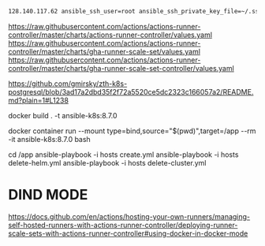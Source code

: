 ```bash
128.140.117.62 ansible_ssh_user=root ansible_ssh_private_key_file=~/.ssh/ib_ssh
```

https://raw.githubusercontent.com/actions/actions-runner-controller/master/charts/actions-runner-controller/values.yaml
https://raw.githubusercontent.com/actions/actions-runner-controller/master/charts/gha-runner-scale-set/values.yaml
https://raw.githubusercontent.com/actions/actions-runner-controller/master/charts/gha-runner-scale-set-controller/values.yaml

https://github.com/gmirsky/zth-k8s-postgresql/blob/3ad17a2dbd35f2f72a5520ce5dc2323c166057a2/README.md?plain=1#L1238

docker build . -t ansible-k8s:8.7.0

docker container run --mount type=bind,source="$(pwd)",target=/app --rm -it ansible-k8s:8.7.0 bash

cd /app
ansible-playbook -i hosts create.yml
ansible-playbook -i hosts delete-helm.yml
ansible-playbook -i hosts delete-cluster.yml

DIND MODE
=========
https://docs.github.com/en/actions/hosting-your-own-runners/managing-self-hosted-runners-with-actions-runner-controller/deploying-runner-scale-sets-with-actions-runner-controller#using-docker-in-docker-mode


